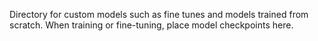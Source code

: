 Directory for custom models such as fine tunes and models trained from scratch. When training or fine-tuning, place model checkpoints here.